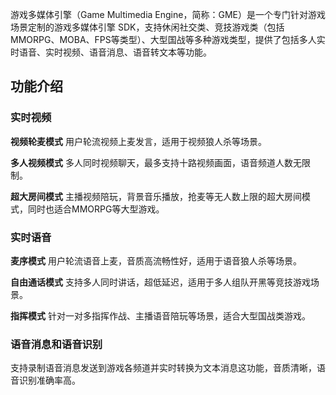 游戏多媒体引擎（Game Multimedia Engine，简称：GME）是一个专门针对游戏场景定制的游戏多媒体引擎 SDK，支持休闲社交类、竞技游戏类（包括 MMORPG、MOBA、FPS等类型）、大型国战等多种游戏类型，提供了包括多人实时语音、实时视频、语音消息、语音转文本等功能。
## 功能介绍
### 实时视频
**视频轮麦模式**
用户轮流视频上麦发言，适用于视频狼人杀等场景。

**多人视频模式**
多人同时视频聊天，最多支持十路视频画面，语音频道人数无限制。

**超大房间模式**
主播视频陪玩，背景音乐播放，抢麦等无人数上限的超大房间模式，同时也适合MMORPG等大型游戏。
### 实时语音
**麦序模式**
用户轮流语音上麦，音质高流畅性好，适用于语音狼人杀等场景。

**自由通话模式**
支持多人同时讲话，超低延迟，适用于多人组队开黑等竞技游戏场景。

**指挥模式**
针对一对多指挥作战、主播语音陪玩等场景，适合大型国战类游戏。
### 语音消息和语音识别
支持录制语音消息发送到游戏各频道并实时转换为文本消息这功能，音质清晰，语音识别准确率高。
